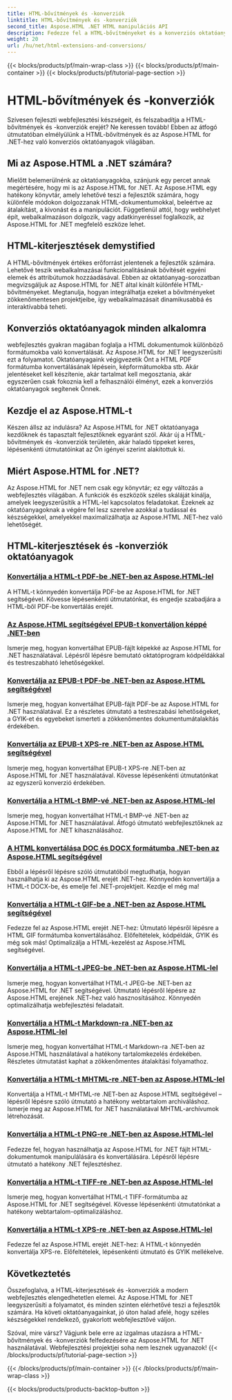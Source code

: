 ```yaml
---
title: HTML-bővítmények és -konverziók
linktitle: HTML-bővítmények és -konverziók
second_title: Aspose.HTML .NET HTML manipulációs API
description: Fedezze fel a HTML-bővítményeket és a konverziós oktatóanyagokat az Aspose.HTML for .NET használatával. Ezekkel az átfogó oktatóanyagokkal megtudhatja, hogyan optimalizálhatja a webfejlesztést.
weight: 20
url: /hu/net/html-extensions-and-conversions/
---
```


{{< blocks/products/pf/main-wrap-class >}}
{{< blocks/products/pf/main-container >}}
{{< blocks/products/pf/tutorial-page-section >}}

# HTML-bővítmények és -konverziók


Szívesen fejleszti webfejlesztési készségeit, és felszabadítja a HTML-bővítmények és -konverziók erejét? Ne keressen tovább! Ebben az átfogó útmutatóban elmélyülünk a HTML-bővítmények és az Aspose.HTML for .NET-hez való konverziós oktatóanyagok világában.

## Mi az Aspose.HTML a .NET számára?

Mielőtt belemerülnénk az oktatóanyagokba, szánjunk egy percet annak megértésére, hogy mi is az Aspose.HTML for .NET. Az Aspose.HTML egy hatékony könyvtár, amely lehetővé teszi a fejlesztők számára, hogy különféle módokon dolgozzanak HTML-dokumentumokkal, beleértve az átalakítást, a kivonást és a manipulációt. Függetlenül attól, hogy webhelyet épít, webalkalmazáson dolgozik, vagy adatkinyeréssel foglalkozik, az Aspose.HTML for .NET megfelelő eszköze lehet.

## HTML-kiterjesztések demystified

A HTML-bővítmények értékes erőforrást jelentenek a fejlesztők számára. Lehetővé teszik webalkalmazásai funkcionalitásának bővítését egyéni elemek és attribútumok hozzáadásával. Ebben az oktatóanyag-sorozatban megvizsgáljuk az Aspose.HTML for .NET által kínált különféle HTML-bővítményeket. Megtanulja, hogyan integrálhatja ezeket a bővítményeket zökkenőmentesen projektjeibe, így webalkalmazásait dinamikusabbá és interaktívabbá teheti.

## Konverziós oktatóanyagok minden alkalomra

webfejlesztés gyakran magában foglalja a HTML dokumentumok különböző formátumokba való konvertálását. Az Aspose.HTML for .NET leegyszerűsíti ezt a folyamatot. Oktatóanyagaink végigvezetik Önt a HTML PDF formátumba konvertálásának lépésein, képformátumokba stb. Akár jelentéseket kell készítenie, akár tartalmat kell megosztania, akár egyszerűen csak fokoznia kell a felhasználói élményt, ezek a konverziós oktatóanyagok segítenek Önnek.

## Kezdje el az Aspose.HTML-t

Készen állsz az indulásra? Az Aspose.HTML for .NET oktatóanyaga kezdőknek és tapasztalt fejlesztőknek egyaránt szól. Akár új a HTML-bővítmények és -konverziók területén, akár haladó tippeket keres, lépésenkénti útmutatóinkat az Ön igényei szerint alakítottuk ki.

## Miért Aspose.HTML for .NET?

Az Aspose.HTML for .NET nem csak egy könyvtár; ez egy változás a webfejlesztés világában. A funkciók és eszközök széles skáláját kínálja, amelyek leegyszerűsítik a HTML-lel kapcsolatos feladatokat. Ezeknek az oktatóanyagoknak a végére fel lesz szerelve azokkal a tudással és készségekkel, amelyekkel maximalizálhatja az Aspose.HTML .NET-hez való lehetőségét.

## HTML-kiterjesztések és -konverziók oktatóanyagok
### [Konvertálja a HTML-t PDF-be .NET-ben az Aspose.HTML-lel](./convert-html-to-pdf/)
A HTML-t könnyedén konvertálja PDF-be az Aspose.HTML for .NET segítségével. Kövesse lépésenkénti útmutatónkat, és engedje szabadjára a HTML-ből PDF-be konvertálás erejét.
### [Az Aspose.HTML segítségével EPUB-t konvertáljon képpé .NET-ben](./convert-epub-to-image/)
Ismerje meg, hogyan konvertálhat EPUB-fájlt képekké az Aspose.HTML for .NET használatával. Lépésről lépésre bemutató oktatóprogram kódpéldákkal és testreszabható lehetőségekkel.
### [Konvertálja az EPUB-t PDF-be .NET-ben az Aspose.HTML segítségével](./convert-epub-to-pdf/)
Ismerje meg, hogyan konvertálhat EPUB-fájlt PDF-be az Aspose.HTML for .NET használatával. Ez a részletes útmutató a testreszabási lehetőségeket, a GYIK-et és egyebeket ismerteti a zökkenőmentes dokumentumátalakítás érdekében.
### [Konvertálja az EPUB-t XPS-re .NET-ben az Aspose.HTML segítségével](./convert-epub-to-xps/)
Ismerje meg, hogyan konvertálhat EPUB-t XPS-re .NET-ben az Aspose.HTML for .NET használatával. Kövesse lépésenkénti útmutatónkat az egyszerű konverzió érdekében.
### [Konvertálja a HTML-t BMP-vé .NET-ben az Aspose.HTML-lel](./convert-html-to-bmp/)
Ismerje meg, hogyan konvertálhat HTML-t BMP-vé .NET-ben az Aspose.HTML for .NET használatával. Átfogó útmutató webfejlesztőknek az Aspose.HTML for .NET kihasználásához.
### [A HTML konvertálása DOC és DOCX formátumba .NET-ben az Aspose.HTML segítségével](./convert-html-to-doc-docx/)
Ebből a lépésről lépésre szóló útmutatóból megtudhatja, hogyan használhatja ki az Aspose.HTML erejét .NET-hez. Könnyedén konvertálja a HTML-t DOCX-be, és emelje fel .NET-projektjeit. Kezdje el még ma!
### [Konvertálja a HTML-t GIF-be a .NET-ben az Aspose.HTML segítségével](./convert-html-to-gif/)
Fedezze fel az Aspose.HTML erejét .NET-hez: Útmutató lépésről lépésre a HTML GIF formátumba konvertálásához. Előfeltételek, kódpéldák, GYIK és még sok más! Optimalizálja a HTML-kezelést az Aspose.HTML segítségével.
### [Konvertálja a HTML-t JPEG-be .NET-ben az Aspose.HTML-lel](./convert-html-to-jpeg/)
Ismerje meg, hogyan konvertálhat HTML-t JPEG-be .NET-ben az Aspose.HTML for .NET segítségével. Útmutató lépésről lépésre az Aspose.HTML erejének .NET-hez való hasznosításához. Könnyedén optimalizálhatja webfejlesztési feladatait.
### [Konvertálja a HTML-t Markdown-ra .NET-ben az Aspose.HTML-lel](./convert-html-to-markdown/)
Ismerje meg, hogyan konvertálhat HTML-t Markdown-ra .NET-ben az Aspose.HTML használatával a hatékony tartalomkezelés érdekében. Részletes útmutatást kaphat a zökkenőmentes átalakítási folyamathoz.
### [Konvertálja a HTML-t MHTML-re .NET-ben az Aspose.HTML-lel](./convert-html-to-mhtml/)
Konvertálja a HTML-t MHTML-re .NET-ben az Aspose.HTML segítségével – lépésről lépésre szóló útmutató a hatékony webtartalom archiváláshoz. Ismerje meg az Aspose.HTML for .NET használatával MHTML-archívumok létrehozását.
### [Konvertálja a HTML-t PNG-re .NET-ben az Aspose.HTML-lel](./convert-html-to-png/)
Fedezze fel, hogyan használhatja az Aspose.HTML for .NET fájlt HTML-dokumentumok manipulálására és konvertálására. Lépésről lépésre útmutató a hatékony .NET fejlesztéshez.
### [Konvertálja a HTML-t TIFF-re .NET-ben az Aspose.HTML-lel](./convert-html-to-tiff/)
Ismerje meg, hogyan konvertálhat HTML-t TIFF-formátumba az Aspose.HTML for .NET segítségével. Kövesse lépésenkénti útmutatónkat a hatékony webtartalom-optimalizáláshoz.
### [Konvertálja a HTML-t XPS-re .NET-ben az Aspose.HTML-lel](./convert-html-to-xps/)
Fedezze fel az Aspose.HTML erejét .NET-hez: A HTML-t könnyedén konvertálja XPS-re. Előfeltételek, lépésenkénti útmutató és GYIK mellékelve.

## Következtetés

Összefoglalva, a HTML-kiterjesztések és -konverziók a modern webfejlesztés elengedhetetlen elemei. Az Aspose.HTML for .NET leegyszerűsíti a folyamatot, és minden szinten elérhetővé teszi a fejlesztők számára. Ha követi oktatóanyagainkat, jó úton halad afelé, hogy széles készségekkel rendelkező, gyakorlott webfejlesztővé váljon.

Szóval, mire vársz? Vágjunk bele erre az izgalmas utazásra a HTML-bővítmények és -konverziók felfedezésére az Aspose.HTML for .NET használatával. Webfejlesztési projektjei soha nem lesznek ugyanazok!
{{< /blocks/products/pf/tutorial-page-section >}}

{{< /blocks/products/pf/main-container >}}
{{< /blocks/products/pf/main-wrap-class >}}

{{< blocks/products/products-backtop-button >}}
